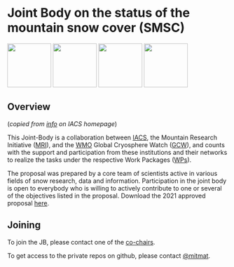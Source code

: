 # Joint Body on the status of the mountain snow cover (SMSC)

<p float="left">
  <img src="https://cryosphericsciences.org/wp-content/themes/iacs/img/iugg_logo_complete.png" height="100" />
  <img src="https://cryosphericsciences.org/wp-content/uploads/2022/01/MRI_logo_blue.png" height="100" />
  <img src="https://cryosphericsciences.org/wp-content/uploads/2022/01/wmo-20200509_logo2016-acronym-714x1024.jpg" height="100" /> 
  <img src="https://cryosphericsciences.org/wp-content/uploads/2022/01/gcw_logo_v2_oval-300x195.png" height="100" />
</p>


## Overview 

(*copied from [info](https://cryosphericsciences.org/activities/jb-status-mountain-snow-cover/) on IACS homepage*)

This Joint-Body is a collaboration between [IACS](https://cryosphericsciences.org/), the Mountain Research Initiative ([MRI](https://mountainresearchinitiative.org/)), and the [WMO](https://public.wmo.int/en) Global Cryosphere Watch ([GCW](https://community.wmo.int/activity-areas/global-cryosphere-watch-gcw)), and counts with the support and participation from these institutions and their networks to realize the tasks under the respective Work Packages ([WPs](https://cryosphericsciences.org/activities/jb-status-mountain-snow-cover/)).

The proposal was prepared by a core team of scientists active in various fields of snow research, data and information. Participation in the joint body is open to everybody who is willing to actively contribute to one or several of the objectives listed in the proposal. Download the 2021 approved proposal [here](https://cryosphericsciences.org/wp-content/uploads/2022/01/smsc-202111_statusMountainSnowCover-proposalRevised.pdf).


## Joining

To join the JB, please contact one of the [co-chairs](https://cryosphericsciences.org/activities/jb-status-mountain-snow-cover/). 

To get access to the private repos on github, please contact [@mitmat](https://github.com/orgs/jb-smsc/people/mitmat).

